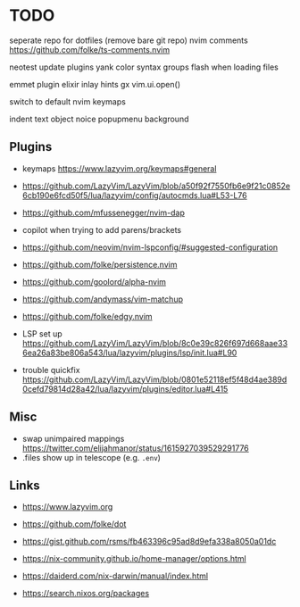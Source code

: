 # TODO

seperate repo for dotfiles (remove bare git repo)
nvim comments https://github.com/folke/ts-comments.nvim

neotest
update plugins
yank color
syntax groups flash when loading files

emmet plugin
elixir inlay hints
gx vim.ui.open()

switch to default nvim keymaps

indent text object
noice popupmenu background

## Plugins

- keymaps https://www.lazyvim.org/keymaps#general
- https://github.com/LazyVim/LazyVim/blob/a50f92f7550fb6e9f21c0852e6cb190e6fcd50f5/lua/lazyvim/config/autocmds.lua#L53-L76
- https://github.com/mfussenegger/nvim-dap
- copilot <CR> when trying to add parens/brackets
- https://github.com/neovim/nvim-lspconfig/#suggested-configuration

- https://github.com/folke/persistence.nvim
- https://github.com/goolord/alpha-nvim
- https://github.com/andymass/vim-matchup
- https://github.com/folke/edgy.nvim

- LSP set up https://github.com/LazyVim/LazyVim/blob/8c0e39c826f697d668aae336ea26a83be806a543/lua/lazyvim/plugins/lsp/init.lua#L90
- trouble quickfix https://github.com/LazyVim/LazyVim/blob/0801e52118ef5f48d4ae389d0cefd79814d28a42/lua/lazyvim/plugins/editor.lua#L415

## Misc

- swap unimpaired mappings https://twitter.com/elijahmanor/status/1615927039529291776
- .files show up in telescope (e.g. `.env`)

## Links

- https://www.lazyvim.org
- https://github.com/folke/dot
- https://gist.github.com/rsms/fb463396c95ad8d9efa338a8050a01dc

- https://nix-community.github.io/home-manager/options.html
- https://daiderd.com/nix-darwin/manual/index.html
- https://search.nixos.org/packages

